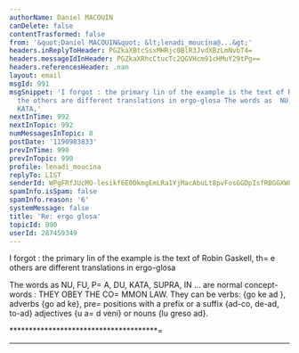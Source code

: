 ```yaml
---
authorName: Daniel MACOUIN
canDelete: false
contentTrasformed: false
from: '&quot;Daniel MACOUIN&quot; &lt;lenadi_moucina@...&gt;'
headers.inReplyToHeader: PGZkaXBtcSsxMHRjc0BlR3JvdXBzLmNvbT4=
headers.messageIdInHeader: PGZkaXRhcCtucTc2QGVHcm91cHMuY29tPg==
headers.referencesHeader: .nan
layout: email
msgId: 991
msgSnippet: 'I forgot : the primary lin of the example is the text of Robin Gaskell,
  the others are different translations in ergo-glosa The words as  NU, FU, PA, DU,
  KATA,'
nextInTime: 992
nextInTopic: 992
numMessagesInTopic: 8
postDate: '1190983833'
prevInTime: 990
prevInTopic: 990
profile: lenadi_moucina
replyTo: LIST
senderId: WPgFRfJUcMO-lesikf6E0DkmgEmLRa1YjMacAbuLt8pvFosGGDpIsfRBGGXW8UdzxWmidDTIlJopN1I7_0WcJdYBbFLh3r7TOq4xnELOj8m5
spamInfo.isSpam: false
spamInfo.reason: '6'
systemMessage: false
title: 'Re: ergo glosa'
topicId: 990
userId: 287459349
---
```


I forgot : the primary lin of the example is the text of Robin Gaskell, 
th=
e others are different translations in ergo-glosa

 The words as  NU, FU, P=
A, DU, KATA, SUPRA, IN ... 
are normal concept- words : 
  THEY OBEY THE CO=
MMON LAW. 
  They can be verbs: {go ke ad }, 
  adverbs  {go ad ke}, 
  pre=
positions with a prefix or a suffix {ad-co, de-ad, to-ad}
  adjectives {u a=
d veni} 
  or nouns {lu greso ad}.

 **************************************=
********************************



